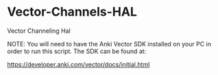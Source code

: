 # Vector-Channels-HAL
Vector Channeling Hal

NOTE:  You will need to have the Anki Vector SDK installed on your PC in order to run this script.  The SDK can be found at:

https://developer.anki.com/vector/docs/initial.html
